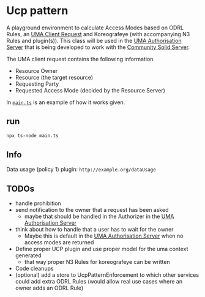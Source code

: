 # Ucp pattern

A playground environment to calculate Access Modes based on ODRL Rules, an [UMA Client Request](https://docs.kantarainitiative.org/uma/wg/rec-oauth-uma-grant-2.0.html#rfc.section.3.3.1) and Koreografeye (with accompanying N3 Rules and plugin(s)).
This class will be used in the [UMA Authorisation Server](https://github.com/woutslabbinck/uma/packages/uma) that is being developed to work with the [Community Solid Server](https://github.com/CommunitySolidServer/CommunitySolidServer).

The UMA client request contains the following information
* Resource Owner
* Resource (the target resource)
* Requesting Party
* Requested Access Mode (decided by the Resource Server)

In [`main.ts`](./main.ts) is an example of how it works given.

## run

```sh
npx ts-node main.ts
```

## Info

Data usage (policy 1) plugin: `http://example.org/dataUsage`

## TODOs

* handle prohibition
* send notification to the owner that a request has been asked
  * maybe that should be handled in the Authorizer in the [UMA Authorisation Server](https://github.com/woutslabbinck/uma/packages/uma)
* think about how to handle that a user has to wait for the owner
  * Maybe this is default in the [UMA Authorisation Server](https://github.com/woutslabbinck/uma/packages/uma) when no access modes are returned
* Define proper UCP plugin and use proper model for the uma context generated
  * that way proper N3 Rules for koreografeye can be written
* Code cleanups
* (optional) add a store to UcpPatternEnforcement to which other services could add extra ODRL Rules (would allow real use cases where an owner adds an ODRL Rule)